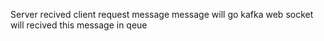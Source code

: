 Server recived client request message 
message will go kafka 
web socket will recived this message in qeue
